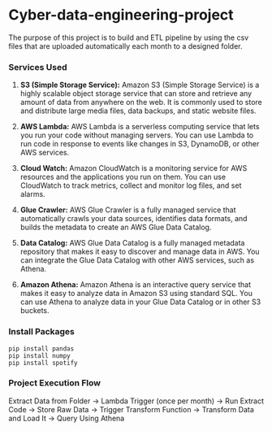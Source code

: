# Cyber-data-engineering-project
The purpose of this project is to build and ETL pipeline by using the csv files that are uploaded automatically each month to a designed folder.

### Services Used

1.	**S3 (Simple Storage Service):** Amazon S3 (Simple Storage Service) is a highly scalable object storage service that can store and retrieve any amount of data from anywhere on the web. It is commonly used to store and distribute large media files, data backups, and static website files.

2.	**AWS Lambda:** AWS Lambda is a serverless computing service that lets you run your code without managing servers. You can use Lambda to run code in response to events like changes in S3, DynamoDB, or other AWS services.
3.	**Cloud Watch:** Amazon CloudWatch is a monitoring service for AWS resources and the applications you run on them. You can use CloudWatch to track metrics, collect and monitor log files, and set alarms.
4.	**Glue Crawler:** AWS Glue Crawler is a fully managed service that automatically crawls your data sources, identifies data formats, and builds the metadata to create an AWS Glue Data Catalog.
5.	**Data Catalog:** AWS Glue Data Catalog is a fully managed metadata repository that makes it easy to discover and manage data in AWS. You can integrate the Glue Data Catalog with other AWS services, such as Athena.
6.	**Amazon Athena:** Amazon Athena is an interactive query service that makes it easy to analyze data in Amazon S3 using standard SQL. You can use Athena to analyze data in your Glue Data Catalog or in other S3 buckets.


### Install Packages

```
pip install pandas
pip install numpy
pip install spotify
```

### Project Execution Flow
Extract Data from Folder → Lambda Trigger (once per month) → Run Extract Code → Store Raw Data → Trigger Transform Function → Transform Data and Load It → Query Using Athena
